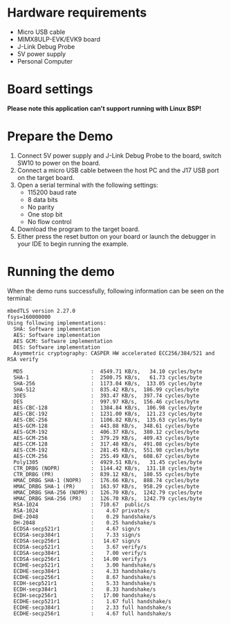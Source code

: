 Hardware requirements
=====================
- Micro USB cable
- MIMX8ULP-EVK/EVK9 board
- J-Link Debug Probe
- 5V power supply
- Personal Computer

Board settings
============
**Please note this application can't support running with Linux BSP!**

Prepare the Demo
===============
1.  Connect 5V power supply and J-Link Debug Probe to the board, switch SW10 to power on the board.
2.  Connect a micro USB cable between the host PC and the J17 USB port on the target board.
3.  Open a serial terminal with the following settings:
    - 115200 baud rate
    - 8 data bits
    - No parity
    - One stop bit
    - No flow control
4.  Download the program to the target board.
5.  Either press the reset button on your board or launch the debugger in your IDE to begin running the example.

Running the demo
================
When the demo runs successfully, following information can be seen on the terminal:
~~~~~~~~~~~~~~~~~~~~~~~~~~~~~~~~~~~~~~~~~~~~~~~~~~~
mbedTLS version 2.27.0
fsys=160000000
Using following implementations:
  SHA: Software implementation
  AES: Software implementation
  AES GCM: Software implementation
  DES: Software implementation
  Asymmetric cryptography: CASPER HW accelerated ECC256/384/521 and RSA verify

  MD5                      :  4549.71 KB/s,   34.10 cycles/byte
  SHA-1                    :  2500.75 KB/s,   61.73 cycles/byte
  SHA-256                  :  1173.04 KB/s,  133.05 cycles/byte
  SHA-512                  :  835.42 KB/s,  186.99 cycles/byte
  3DES                     :  393.47 KB/s,  397.74 cycles/byte
  DES                      :  997.97 KB/s,  156.46 cycles/byte
  AES-CBC-128              :  1384.84 KB/s,  106.98 cycles/byte
  AES-CBC-192              :  1231.00 KB/s,  121.23 cycles/byte
  AES-CBC-256              :  1106.82 KB/s,  135.63 cycles/byte
  AES-GCM-128              :  443.88 KB/s,  348.61 cycles/byte
  AES-GCM-192              :  406.37 KB/s,  380.12 cycles/byte
  AES-GCM-256              :  379.29 KB/s,  409.43 cycles/byte
  AES-CCM-128              :  317.48 KB/s,  491.08 cycles/byte
  AES-CCM-192              :  281.45 KB/s,  551.98 cycles/byte
  AES-CCM-256              :  255.49 KB/s,  608.67 cycles/byte
  Poly1305                 :  4929.51 KB/s,   31.45 cycles/byte
  CTR_DRBG (NOPR)          :  1144.42 KB/s,  131.18 cycles/byte
  CTR_DRBG (PR)            :  839.12 KB/s,  180.55 cycles/byte
  HMAC_DRBG SHA-1 (NOPR)   :  176.66 KB/s,  888.74 cycles/byte
  HMAC_DRBG SHA-1 (PR)     :  163.97 KB/s,  958.29 cycles/byte
  HMAC_DRBG SHA-256 (NOPR) :  126.70 KB/s,  1242.79 cycles/byte
  HMAC_DRBG SHA-256 (PR)   :  126.70 KB/s,  1242.79 cycles/byte
  RSA-1024                 :  710.67  public/s
  RSA-1024                 :    4.67 private/s
  DHE-2048                 :    0.29 handshake/s
  DH-2048                  :    0.25 handshake/s
  ECDSA-secp521r1          :    4.67 sign/s
  ECDSA-secp384r1          :    7.33 sign/s
  ECDSA-secp256r1          :   14.67 sign/s
  ECDSA-secp521r1          :    3.67 verify/s
  ECDSA-secp384r1          :    7.00 verify/s
  ECDSA-secp256r1          :   14.00 verify/s
  ECDHE-secp521r1          :    3.00 handshake/s
  ECDHE-secp384r1          :    4.33 handshake/s
  ECDHE-secp256r1          :    8.67 handshake/s
  ECDH-secp521r1           :    5.33 handshake/s
  ECDH-secp384r1           :    8.33 handshake/s
  ECDH-secp256r1           :   17.00 handshake/s
  ECDHE-secp521r1          :    1.67 full handshake/s
  ECDHE-secp384r1          :    2.33 full handshake/s
  ECDHE-secp256r1          :    4.67 full handshake/s
~~~~~~~~~~~~~~~~~~~~~~~~~~~~~~~~~~~~~~~~~~~~~~~~~~~
